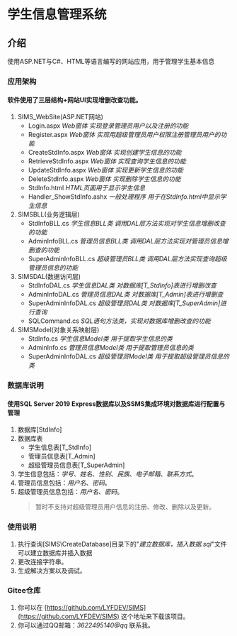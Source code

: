 # 学生信息管理系统

## 介绍
使用ASP.NET与C#、HTML等语言编写的网站应用，用于管理学生基本信息

### 应用架构
#### 软件使用了三层结构+网站UI实现增删改查功能。
1.  SIMS_WebSite(ASP.NET网站)
    * Login.aspx            _Web窗体 实现登录管理员用户以及注册的功能_
    * Register.aspx         _Web窗体 实现用超级管理员用户权限注册管理员用户的功能_
    * CreateStdInfo.aspx    _Web窗体 实现创建学生信息的功能_
    * RetrieveStdInfo.aspx  _Web窗体 实现查询学生信息的功能_
    * UpdateStdInfo.aspx    _Web窗体 实现更新学生信息的功能_
    * DeleteStdInfo.aspx    _Web窗体 实现删除学生信息的功能_
    * StdInfo.html          _HTML页面用于显示学生信息_
    * Handler_ShowStdInfo.ashx _一般处理程序 用于在StdInfo.html中显示学生信息_
2.  SIMSBLL(业务逻辑层)
    * StdInfoBLL.cs         _学生信息BLL类 调用DAL层方法实现对学生信息增删改查的功能_
    * AdminInfoBLL.cs       _管理员信息BLL类 调用DAL层方法实现对管理员信息增删查的功能_
    * SuperAdminInfoBLL.cs  _超级管理员BLL类 调用DAL层方法实现查询超级管理员信息的功能_
3.  SIMSDAL(数据访问层)
    * StdInfoDAL.cs         _学生信息DAL类 对数据库[T_StdInfo]表进行增删改查_
    * AdminInfoDAL.cs       _管理员信息DAL类 对数据库[T_Admin]表进行增删查_
    * SuperAdminInfoDAL.cs  _超级管理员DAL类 对数据库[T_SuperAdmin]进行查询_
    * SQLCommand.cs         _SQL语句方法类，实现对数据库增删改查的功能_
4.  SIMSModel(对象关系映射层)
    * StdInfo.cs            _学生信息Model类 用于提取学生信息的类_
    * AdminInfo.cs          _管理员信息Model类 用于提取管理员信息的类_
    * SuperAdminInfoDAL.cs  _超级管理员Model类 用于提取超级管理员信息的类_

### 数据库说明
#### 使用SQL Server 2019 Express数据库以及SSMS集成环境对数据库进行配置与管理
1.  数据库[StdInfo]
2.  数据库表
    * 学生信息表[T_StdInfo]
    * 管理员信息表[T_Admin]
    * 超级管理员信息表[T_SuperAdmin]
3.  学生信息包括：_学号_、_姓名_、_性别_、_民族_、_电子邮箱_、_联系方式_。
4.  管理员信息包括：_用户名_、_密码_。
5.  超级管理员信息包括：_用户名_、_密码_。
    >暂时不支持对超级管理员用户信息的注册、修改、删除以及更新。

### 使用说明

1.  执行查询[SIMS\CreateDatabase]目录下的"_建立数据库，插入数据.sql_"文件可以建立数据库并插入数据
2.  更改连接字符串。
3.  生成解决方案以及调试。

### Gitee仓库

1.  你可以在 [https://github.com/LYFDEV/SIMS](https://github.com/LYFDEV/SIMS) 这个地址来下载该项目。
2.  你可以通过QQ邮箱：_3622495140@qq_ 联系我。 
